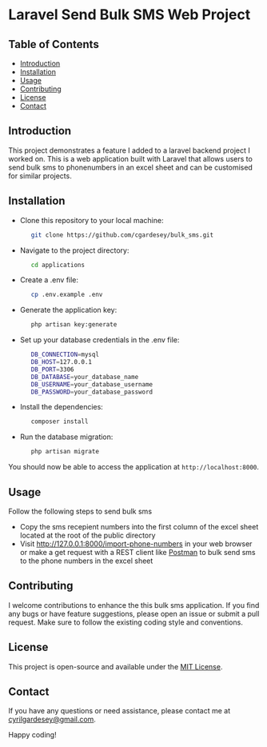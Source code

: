 # Laravel Send Bulk SMS Web Project

## Table of Contents

- [Introduction](#introduction)
- [Installation](#installation)
- [Usage](#usage)
- [Contributing](#contributing)
- [License](#license)
- [Contact](#contact)

## Introduction

This project demonstrates a feature I added to a laravel backend project I worked on. This is a web application built with Laravel that allows users to send bulk sms to phonenumbers in an excel sheet and can be customised for similar projects.


## Installation

- Clone this repository to your local machine:
  ```bash
     git clone https://github.com/cgardesey/bulk_sms.git
- Navigate to the project directory:
   ```bash
      cd applications
- Create a .env file:
   ```bash
      cp .env.example .env
- Generate the application key:
   ```bash
      php artisan key:generate
- Set up your database credentials in the .env file:
   ```bash
      DB_CONNECTION=mysql
      DB_HOST=127.0.0.1
      DB_PORT=3306
      DB_DATABASE=your_database_name
      DB_USERNAME=your_database_username
      DB_PASSWORD=your_database_password
- Install the dependencies:
   ```bash
      composer install
- Run the database migration:
   ```bash
      php artisan migrate

You should now be able to access the application at `http://localhost:8000`.


## Usage
Follow the following steps to send bulk sms

- Copy the sms recepient numbers into the first column of the excel sheet located at the root of the public directory
- Visit http://127.0.0.1:8000/import-phone-numbers in your web browser or make a get request with a REST client like [Postman](https://www.postman.com/product/rest-client/) to bulk send sms to the phone numbers in the excel sheet


## Contributing

I welcome contributions to enhance the this bulk sms application. If you find any bugs or have feature suggestions, please open an issue or submit a pull request. Make sure to follow the existing coding style and conventions.


## License

This project is open-source and available under the [MIT License](https://opensource.org/licenses/MIT).

## Contact

If you have any questions or need assistance, please contact me at cyrilgardesey@gmail.com.

Happy coding!

   

